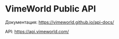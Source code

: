VimeWorld Public API
=======================

Документация: https://vimeworld.github.io/api-docs/

API: https://api.vimeworld.com/
